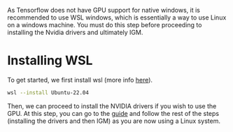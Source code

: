 As Tensorflow does not have GPU support for native windows, it is recommended to use WSL windows, which is essentially a way to use Linux on a windows machine. You must do this step before proceeding to installing the Nvidia drivers and ultimately IGM.

# Installing WSL

To get started, we first install wsl (more info [here](https://learn.microsoft.com/en-us/windows/wsl/install)).

```bash
wsl --install Ubuntu-22.04
```

Then, we can proceed to install the NVIDIA drivers if you wish to use the GPU. At this step, you can go to the [guide](nvidia_drivers.md) and follow the rest of the steps (installing the drivers and then IGM) as you are now using a Linux system.